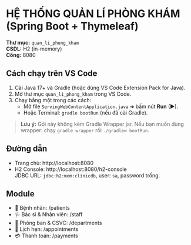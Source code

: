 # HỆ THỐNG QUẢN LÍ PHÒNG KHÁM (Spring Boot + Thymeleaf)

**Thư mục:** `quan_li_phong_kham`  
**CSDL:** H2 (in-memory)  
**Cổng:** 8080

## Cách chạy trên VS Code
1. Cài Java 17+ và Gradle (hoặc dùng VS Code Extension Pack for Java).
2. Mở thư mục `quan_li_phong_kham` trong VS Code.
3. Chạy bằng một trong các cách:
   - Mở file `ServingWebContentApplication.java` ➜ bấm nút **Run** (▶).
   - Hoặc Terminal: `gradle bootRun` (nếu đã cài Gradle).

> **Lưu ý:** Gói này không kèm Gradle Wrapper jar. Nếu bạn muốn dùng wrapper:
> chạy `gradle wrapper` rồi `./gradlew bootRun`.

## Đường dẫn
- Trang chủ: http://localhost:8080
- H2 Console: http://localhost:8080/h2-console  
  JDBC URL: `jdbc:h2:mem:clinicdb`, user: `sa`, password trống.

## Module
- 🏥 Bệnh nhân: /patients
- 🩺 Bác sĩ & Nhân viên: /staff
- 🏢 Phòng ban & CSVC: /departments
- 📅 Lịch hẹn: /appointments
- 💳 Thanh toán: /payments
